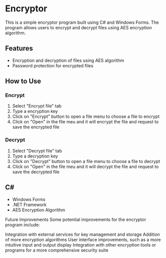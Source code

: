 # Encryptor
This is a simple encryptor program built using C# and Windows Forms. The program allows users to encrypt and decrypt files using AES encryption algorithm.

## Features
- Encryption and decryption of files using AES algorithm
- Password protection for encrypted files

## How to Use
### Encrypt
1. Select "Encrypt file" tab
1. Type a encryption key
1. Click on "Encrypt" button to open a file menu to choose a file to encrypt
1. Click on "Open" in the file meu and it will encrypt the file and request to save the encrypted file
### Decrypt
1. Select "Decrypt file" tab
1. Type a decryption key
1. Click on "Decrypt" button to open a file menu to choose a file to decrypt
1. Click on "Open" in the file meu and it will decrypt the file and request to save the decrypted file

## C#
- Windows Forms
- .NET Framework
- AES Encryption Algorithm

Future Improvements
Some potential improvements for the encryptor program include:

Integration with external services for key management and storage
Addition of more encryption algorithms
User interface improvements, such as a more intuitive input and output display
Integration with other encryption tools or programs for a more comprehensive security suite
